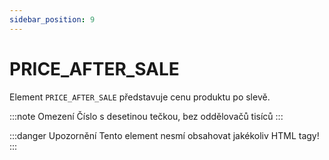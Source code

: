 ```yaml
---
sidebar_position: 9
---
```


# PRICE_AFTER_SALE

Element `PRICE_AFTER_SALE` představuje cenu produktu po slevě. 

:::note Omezení
Číslo s desetinou tečkou, bez oddělovačů tisíců
:::

:::danger Upozornění
Tento element nesmí obsahovat jakékoliv HTML tagy!
:::